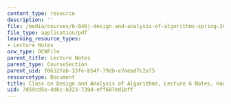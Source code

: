 ```yaml
---
content_type: resource
description: ''
file: /media/courses/6-046j-design-and-analysis-of-algorithms-spring-2015/7d59cd5e4d6cb323739deff687ed1bff_MIT6_046JS15_writtenlec6.pdf
file_type: application/pdf
learning_resource_types:
- Lecture Notes
ocw_type: OCWFile
parent_title: Lecture Notes
parent_type: CourseSection
parent_uid: f0632fab-33fe-b54f-79db-e7aead7c2a75
resourcetype: Document
title: Class on Design and Analysis of Algorithms, Lecture 6 Notes, Handwritten
uid: 7d59cd5e-4d6c-b323-739d-eff687ed1bff
---
```

